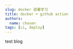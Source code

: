 ```yaml
---
slug: docker 部署学习
title: docker + github action
authors:
  name: chasen
tags: [ci, deploy]
---
```


test blog